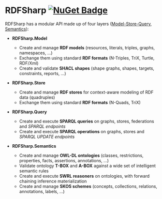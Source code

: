 # RDFSharp [![NuGet Badge](https://buildstats.info/nuget/RDFSharp)](https://www.nuget.org/packages/RDFSharp)

RDFSharp has a modular API made up of four layers ([Model-Store-Query](https://github.com/mdesalvo/RDFSharp/releases/download/v2.24.1/RDFSharp-2.24.1.pdf), [Semantics](https://github.com/mdesalvo/RDFSharp/releases/download/v2.24.1/RDFSharp.Semantics-2.24.1.pdf)): 

<ul>
    <li><b>RDFSharp.Model</b></li> 
    <ul>
        <li>Create and manage <b>RDF models</b> (resources, literals, triples, graphs, namespaces, ...)</li>
        <li>Exchange them using standard <b>RDF formats</b> (N-Triples, TriX, Turtle, RDF/Xml)</li>
        <li>Create and validate <b>SHACL shapes</b> (shape graphs, shapes, targets, constraints, reports, ...)</b></li>
    </ul>
</ul>
<ul>
    <li><b>RDFSharp.Store</b></li> 
    <ul>
        <li>Create and manage <b>RDF stores</b> for context-aware modeling of RDF data (quadruples)</li>
        <li>Exchange them using standard <b>RDF formats</b> (N-Quads, TriX)</li>
    </ul>
</ul>
<ul>
    <li><b>RDFSharp.Query</b></li> 
    <ul>
        <li>Create and execute <b>SPARQL queries</b> on graphs, stores, federations and <i>SPARQL endpoints</i></li>
        <li>Create and execute <b>SPARQL operations</b> on graphs, stores and <i>SPARQL UPDATE endpoints</i></li>
    </ul>
</ul>
<ul>
    <li><b>RDFSharp.Semantics</b></li> 
    <ul>
        <li>Create and manage <b>OWL-DL ontologies</b> (classes, restrictions, properties, facts, assertions, annotations, ...)</li>
        <li>Validate ontology <b>T-BOX</b> and <b>A-BOX</b> against a wide set of intelligent semantic rules</li>
        <li>Create and execute <b>SWRL reasoners</b> on ontologies, with forward chaining inference materialization</li>
        <li>Create and manage <b>SKOS schemes</b> (concepts, collections, relations, annotations, labels, ...)</li>
    </ul>
</ul>
